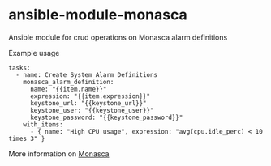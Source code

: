 # ansible-module-monasca
Ansible module for crud operations on Monasca alarm definitions

Example usage

    tasks:
      - name: Create System Alarm Definitions
        monasca_alarm_definition:
          name: "{{item.name}}"
          expression: "{{item.expression}}"
          keystone_url: "{{keystone_url}}"
          keystone_user: "{{keystone_user}}"
          keystone_password: "{{keystone_password}}"
        with_items:
          - { name: "High CPU usage", expression: "avg(cpu.idle_perc) < 10 times 3" }

More information on [Monasca](https://wiki.openstack.org/wiki/Monasca)
